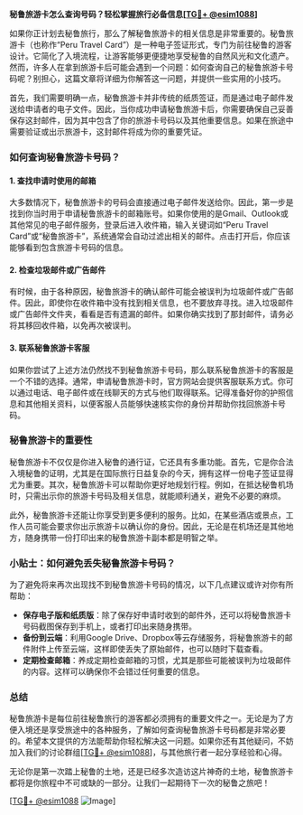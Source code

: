 **秘鲁旅游卡怎么查询号码？轻松掌握旅行必备信息[[TG💪+ @esim1088](https://t.me/s/esim1088)]**

如果你正计划去秘鲁旅行，那么了解秘鲁旅游卡的相关信息是非常重要的。秘鲁旅游卡（也称作“Peru Travel Card”）是一种电子签证形式，专门为前往秘鲁的游客设计。它简化了入境流程，让游客能够更便捷地享受秘鲁的自然风光和文化遗产。然而，许多人在拿到旅游卡后可能会遇到一个问题：如何查询自己的秘鲁旅游卡号码呢？别担心，这篇文章将详细为你解答这一问题，并提供一些实用的小技巧。

首先，我们需要明确一点，秘鲁旅游卡并非传统的纸质签证，而是通过电子邮件发送给申请者的电子文件。因此，当你成功申请秘鲁旅游卡后，你需要确保自己妥善保存这封邮件，因为其中包含了你的旅游卡号码以及其他重要信息。如果在旅途中需要验证或出示旅游卡，这封邮件将成为你的重要凭证。

### 如何查询秘鲁旅游卡号码？

#### 1. 查找申请时使用的邮箱

大多数情况下，秘鲁旅游卡的号码会直接通过电子邮件发送给你。因此，第一步是找到你当时用于申请秘鲁旅游卡的邮箱账号。如果你使用的是Gmail、Outlook或其他常见的电子邮件服务，登录后进入收件箱，输入关键词如“Peru Travel Card”或“秘鲁旅游卡”，系统通常会自动过滤出相关的邮件。点击打开后，你应该能够看到包含旅游卡号码的信息。

#### 2. 检查垃圾邮件或广告邮件

有时候，由于各种原因，秘鲁旅游卡的确认邮件可能会被误判为垃圾邮件或广告邮件。因此，即使你在收件箱中没有找到相关信息，也不要放弃寻找。进入垃圾邮件或广告邮件文件夹，看看是否有遗漏的邮件。如果你确实找到了那封邮件，请务必将其移回收件箱，以免再次被误判。

#### 3. 联系秘鲁旅游卡客服

如果你尝试了上述方法仍然找不到秘鲁旅游卡号码，那么联系秘鲁旅游卡的客服是一个不错的选择。通常，申请秘鲁旅游卡时，官方网站会提供客服联系方式。你可以通过电话、电子邮件或在线聊天的方式与他们取得联系。记得准备好你的护照信息和其他相关资料，以便客服人员能够快速核实你的身份并帮助你找回旅游卡号码。

### 秘鲁旅游卡的重要性

秘鲁旅游卡不仅仅是你进入秘鲁的通行证，它还具有多重功能。首先，它是你合法入境秘鲁的证明，尤其是在国际旅行日益复杂的今天，拥有这样一份电子签证显得尤为重要。其次，秘鲁旅游卡可以帮助你更好地规划行程。例如，在抵达秘鲁机场时，只需出示你的旅游卡号码及相关信息，就能顺利通关，避免不必要的麻烦。

此外，秘鲁旅游卡还能让你享受到更多便利的服务。比如，在某些酒店或景点，工作人员可能会要求你出示旅游卡以确认你的身份。因此，无论是在机场还是其他地方，随身携带一份打印出来的秘鲁旅游卡副本都是明智之举。

### 小贴士：如何避免丢失秘鲁旅游卡号码？

为了避免将来再次出现找不到秘鲁旅游卡号码的情况，以下几点建议或许对你有所帮助：

- **保存电子版和纸质版**：除了保存好申请时收到的邮件外，还可以将秘鲁旅游卡号码截图保存到手机上，或者打印出来随身携带。
- **备份到云端**：利用Google Drive、Dropbox等云存储服务，将秘鲁旅游卡的邮件附件上传至云端，这样即使丢失了原始邮件，也可以随时下载查看。
- **定期检查邮箱**：养成定期检查邮箱的习惯，尤其是那些可能被误判为垃圾邮件的内容。这样可以确保你不会错过任何重要的信息。

### 总结

秘鲁旅游卡是每位前往秘鲁旅行的游客都必须拥有的重要文件之一。无论是为了方便入境还是享受旅途中的各种服务，了解如何查询秘鲁旅游卡号码都是非常必要的。希望本文提供的方法能帮助你轻松解决这一问题。如果你还有其他疑问，不妨加入我们的讨论群组[[TG💪+ @esim1088](https://t.me/s/esim1088)]，与其他旅行者一起分享经验和心得。

无论你是第一次踏上秘鲁的土地，还是已经多次造访这片神奇的土地，秘鲁旅游卡都将是你旅程中不可或缺的一部分。让我们一起期待下一次的秘鲁之旅吧！

[[TG💪+ @esim1088](https://t.me/s/esim1088) ![Image](https://i.postimg.cc/4NQfJmqS/Snipaste-2025-05-13-00-14-12.png)]